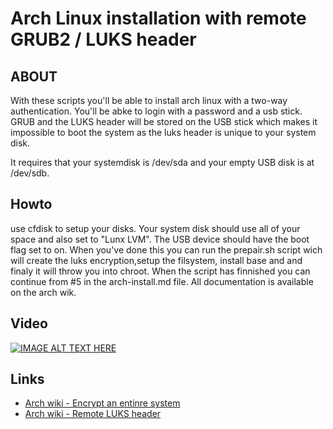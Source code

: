 # Arch Linux installation with remote GRUB2 / LUKS header

## ABOUT
With these scripts you'll be able to install arch linux with a two-way authentication. You'll be abke to login with a password and a usb stick. GRUB and the LUKS header will be stored on the USB stick which makes it impossible to boot the system as the luks header is unique to your system disk.

It requires that your systemdisk is /dev/sda and your empty USB disk is at /dev/sdb. 
## Howto
use cfdisk to setup your disks. Your system disk should use all of your space and also set to "Lunx LVM". The USB device should have the boot flag set to on. When you've done this you can run the prepair.sh script wich will create the luks encryption,setup the filsystem, install base and and finaly it will throw you into chroot. When the script has finnished you can continue from #5 in the arch-install.md file. All documentation is available on the arch wik.
## Video
[![IMAGE ALT TEXT HERE](http://img.youtube.com/vi/RffpFvku2SQ/0.jpg)](http://www.youtube.com/watch?v=RffpFvku2SQ)

## Links
* [Arch wiki - Encrypt an entinre system](https://wiki.archlinux.org/index.php/Dm-crypt/Encrypting_an_entire_system#Plain_dm-crypt)
* [Arch wiki - Remote LUKS header](https://wiki.archlinux.org/index.php/Dm-crypt/Specialties#Encrypted_system_using_a_remote_LUKS_header)
